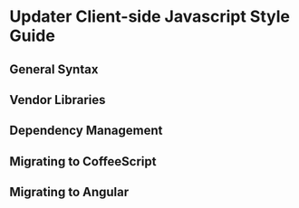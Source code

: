 # Updater Client-side Javascript Style Guide

## General Syntax

## Vendor Libraries

## Dependency Management

## Migrating to CoffeeScript

## Migrating to Angular


